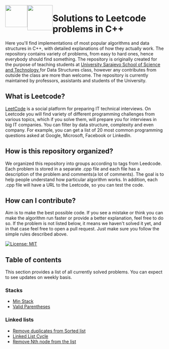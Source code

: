 <p> 
<img src="https://www.brandsoftheworld.com/sites/default/files/styles/logo-thumbnail/public/042014/c_0.png?itok=NGrw5nRV" height="70px" style="float: left;">
<img src="https://pbs.twimg.com/profile_images/541238914766217216/gFDUefgw.png" height="80px" style="float: left;">
</p>

# Solutions to Leetcode problems in C++
Here you'll find implementations of most popular algorithms and data structures in C++, with detailed explanations of how they actually work. The repository contains variety of problems, from easy to hard ones, hence everybody should find something. The repository is originally created for the purpose of teaching students at <a href="http://ssst.edu.ba/" target="_blank"> University Sarajevo School of Science and Technology </a> for Data Structures class, however any contributes from outside the class are more than welcome. The repository is currently maintained by professors, assistants and students of the University. 

## What is Leetcode? 

[LeetCode](https://leetcode.com/) is a social platform for preparing IT technical interviews. On Leetcode you will find variety of different programming challenges from various topics, which if you solve them, will prepare you for interviews in big IT companies. You can filter by data structure, complexity and even company. For example, you can get a list of 20 most common programming questions asked at Google, Microsoft, Facebook or LinkedIn.

## How is this repository organized?
We organized this repository into groups according to tags from Leedcode. Each problem is stored in a separate .cpp file and each file has a description of the problem and comments(a lot of comments). The goal is to help people understand how particular algorithm works. In addition, each .cpp file will have a URL to the Leetcode, so you can test the code.  

## How can I contribute? 
Aim is to make the best possible code. If you see a mistake or think you can make the algorithm run faster or provide a better explanation, feel free to do so. If the problem is not listed below, it means we haven't solved it yet, and in that case feel free to open a pull request. Just make sure you follow the simple rules described above. 

[![License: MIT](https://img.shields.io/badge/License-MIT-yellow.svg)](https://opensource.org/licenses/MIT)

## Table of contents 
This section provides a list of all currently solved problems. You can expect to see updates on weekly basis. 

### Stacks 
* [Min Stack](/Stacks/minstack.cpp)
* [Valid Parentheses](/Stacks/validparentheses.cpp)

### Linked lists 
* [Remove duplicates from Sorted list](/Linked-list/removeduplicatesfromsortedlist.cpp)
* [Linked List Cycle](/Linked-list/linkedlistcycle.cpp)
* [Remove Nth node from the list](/Linked-list/removenthnodefromthelist.cpp)
